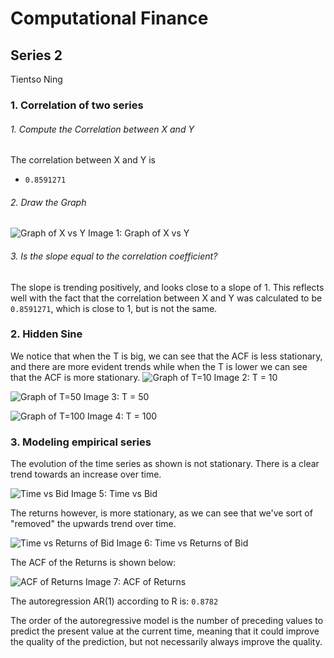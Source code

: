 # Computational Finance
## Series 2
Tientso Ning

### 1. Correlation of two series

###### 1. Compute the Correlation between X and Y
The correlation between X and Y is
* `0.8591271`

###### 2. Draw the Graph
![Graph of X vs Y](./graph_xvsy.PNG)
Image 1: Graph of X vs Y

###### 3. Is the slope equal to the correlation coefficient?
The slope is trending positively, and looks close to a slope of 1. This reflects well with the fact that the correlation between X and Y was calculated to be `0.8591271`, which is close to 1, but is not the same.

### 2. Hidden Sine
We notice that when the T is big, we can see that the ACF is less stationary, and there are more evident trends while when the T is lower we can see that the ACF is more stationary.
![Graph of T=10](./t_10.PNG)
Image 2: T = 10

![Graph of T=50](./tp_50.PNG)
Image 3: T = 50

![Graph of T=100](./t_100.PNG)
Image 4: T = 100


### 3. Modeling empirical series
The evolution of the time series as shown is not stationary. There is a clear trend towards an increase over time.

![Time vs Bid](./time_vs_bid.PNG)
Image 5: Time vs Bid

The returns however, is more stationary, as we can see that we've sort of "removed" the upwards trend over time.

![Time vs Returns of Bid](./time_vs_ret_bid.PNG)
Image 6: Time vs Returns of Bid


The ACF of the Returns is shown below:

![ACF of Returns](./acf_returns.PNG)
Image 7: ACF of Returns


The autoregression AR(1) according to R is: `0.8782`


The order of the autoregressive model is the number of preceding values to predict the present value at the current time, meaning that it could improve the quality of the prediction, but not necessarily always improve the quality.
